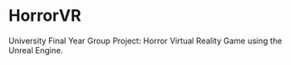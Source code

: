 # HorrorVR
University Final Year Group Project: Horror Virtual Reality Game using the Unreal Engine.
